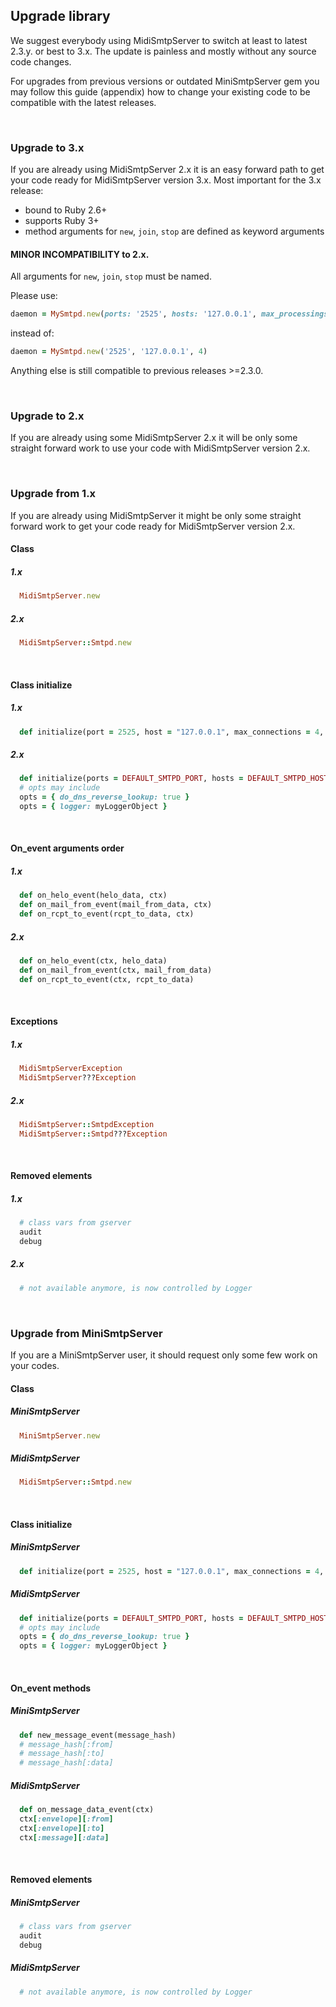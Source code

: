 <h2>Upgrade library</h2>

We suggest everybody using MidiSmtpServer to switch at least to latest 2.3.y. or best to 3.x. The update is painless and mostly without any source code changes.

For upgrades from previous versions or outdated MiniSmtpServer gem you may follow this guide (appendix) how to change your existing code to be compatible with the latest releases.

<br>

### Upgrade to 3.x

If you are already using MidiSmtpServer 2.x it is an easy forward path to get your code ready for MidiSmtpServer version 3.x. Most important for the 3.x release:

* bound to Ruby 2.6+
* supports Ruby 3+
* method arguments for `new`, `join`, `stop` are defined as keyword arguments

<h4>MINOR INCOMPATIBILITY to 2.x.</h4>

All arguments for `new`, `join`, `stop` must be named.

Please use:

```rb
daemon = MySmtpd.new(ports: '2525', hosts: '127.0.0.1', max_processings: 4)
```

instead of:

```rb
daemon = MySmtpd.new('2525', '127.0.0.1', 4)
```

Anything else is still compatible to previous releases >=2.3.0.

<br>

### Upgrade to 2.x

If you are already using some MidiSmtpServer 2.x it will be only some straight forward work to use your code with MidiSmtpServer version 2.x.

<br>

### Upgrade from 1.x

If you are already using MidiSmtpServer it might be only some straight forward work to get your code ready for MidiSmtpServer version 2.x.

<h4>Class</h4>

<h5>1.x</h5>

```rb
  MidiSmtpServer.new
```

<h5>2.x</h5>

```rb
  MidiSmtpServer::Smtpd.new
```

<br>

<h4>Class initialize</h4>

<h5>1.x</h5>

```rb
  def initialize(port = 2525, host = "127.0.0.1", max_connections = 4, do_smtp_server_reverse_lookup = true, *args)
```

<h5>2.x</h5>

```rb
  def initialize(ports = DEFAULT_SMTPD_PORT, hosts = DEFAULT_SMTPD_HOST, max_processings = 4, opts = {})
  # opts may include
  opts = { do_dns_reverse_lookup: true }
  opts = { logger: myLoggerObject }
```

<br>

<h4>On_event arguments order</h4>

<h5>1.x</h5>

```rb
  def on_helo_event(helo_data, ctx)
  def on_mail_from_event(mail_from_data, ctx)
  def on_rcpt_to_event(rcpt_to_data, ctx)
```

<h5>2.x</h5>

```rb
  def on_helo_event(ctx, helo_data)
  def on_mail_from_event(ctx, mail_from_data)
  def on_rcpt_to_event(ctx, rcpt_to_data)
```

<br>

<h4>Exceptions</h4>

<h5>1.x</h5>

```rb
  MidiSmtpServerException
  MidiSmtpServer???Exception
```

<h5>2.x</h5>

```rb
  MidiSmtpServer::SmtpdException
  MidiSmtpServer::Smtpd???Exception
```

<br>

<h4>Removed elements</h4>

<h5>1.x</h5>

```rb
  # class vars from gserver
  audit
  debug
```

<h5>2.x</h5>

```rb
  # not available anymore, is now controlled by Logger
```

<br>

### Upgrade from MiniSmtpServer

If you are a MiniSmtpServer user, it should request only some few work on your codes.

<h4>Class</h4>

<h5>MiniSmtpServer</h5>

```rb
  MiniSmtpServer.new
```

<h5>MidiSmtpServer</h5>

```rb
  MidiSmtpServer::Smtpd.new
```

<br>

<h4>Class initialize</h4>

<h5>MiniSmtpServer</h5>

```rb
  def initialize(port = 2525, host = "127.0.0.1", max_connections = 4, *args)
```

<h5>MidiSmtpServer</h5>

```rb
  def initialize(ports = DEFAULT_SMTPD_PORT, hosts = DEFAULT_SMTPD_HOST, max_processings = 4, opts = {})
  # opts may include
  opts = { do_dns_reverse_lookup: true }
  opts = { logger: myLoggerObject }
```

<br>

<h4>On_event methods</h4>

<h5>MiniSmtpServer</h5>

```rb
  def new_message_event(message_hash)
  # message_hash[:from]
  # message_hash[:to]
  # message_hash[:data]
```

<h5>MidiSmtpServer</h5>

```rb
  def on_message_data_event(ctx)
  ctx[:envelope][:from]
  ctx[:envelope][:to]
  ctx[:message][:data]
```

<br>

<h4>Removed elements</h4>

<h5>MiniSmtpServer</h5>

```rb
  # class vars from gserver
  audit
  debug
```

<h5>MidiSmtpServer</h5>

```rb
  # not available anymore, is now controlled by Logger
```

<br>
